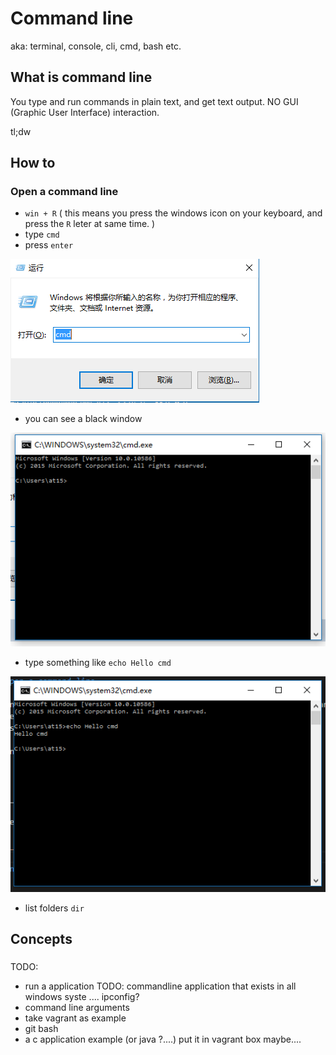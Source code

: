 # Command line

aka: terminal, console, cli, cmd, bash etc.

## What is command line

You type and run commands in plain text, and get text output. NO GUI (Graphic User Interface) interaction.

tl;dw

## How to 

### Open a command line

- `win + R` ( this means you press the windows icon on your keyboard, and press the `R` leter at same time. )
- type `cmd`
- press `enter`

![open cmd](images/open_cmd.PNG)

- you can see a black window

![win_cmd](images/win_cmd.PNG)

- type something like `echo Hello cmd`

![win_cmd_hello](images/win_cmd_hello.PNG)

- list folders `dir`


## Concepts

### 

TODO:

- run a application TODO: commandline application that exists in all windows syste .... ipconfig?
- command line arguments
- take vagrant as example
- git bash
- a c application example (or java ?....) put it in vagrant box maybe....